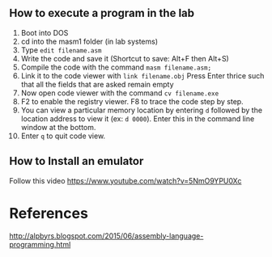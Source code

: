 ## How to execute a program in the lab

1. Boot into DOS
2. cd into the masm1 folder (in lab systems)
3. Type  ```edit filename.asm```
4. Write the code and save it (Shortcut to save: Alt+F then Alt+S)
5. Compile the code with the command  ```masm filename.asm;```
6. Link it to the code viewer with  ```link filename.obj```
Press Enter thrice such that all the fields that are asked remain empty
7. Now open code viewer with the command  ```cv filename.exe```
8. F2 to enable the registry viewer. F8 to trace the code step by step.
9. You can view a particular memory location by entering  ```d``` followed by the location 
address to view it (ex:  ```d 0000```). Enter this in the command line window at the bottom.
10. Enter  ```q``` to quit code view.

## How to Install an emulator
Follow this video
https://www.youtube.com/watch?v=5NmO9YPU0Xc

# References
http://alpbyrs.blogspot.com/2015/06/assembly-language-programming.html
